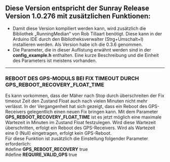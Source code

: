 ## Diese Version entspricht der Sunray Release Version 1.0.276 mit zusätzlichen Funktionen:
- Damit diese Version kompiliert werden kann, wird zusätzlich die Bibliothek „RunningMedian“ von Rob Tillaart benötigt. Diese kann in der Arduino IDE durch den Bibliotheksverwalter (Strg+Umschalt+I) installieren werden. Als Version habe ich die 0.3.6 genommen.
- Die Parameter, die in dieser Auflistung erwähnt werden sind in der **config_example.h** enthalten. Eine kurze Beschreibung und die Einheit des Parameters ist meistens vorhanden.

---
### REBOOT DES GPS-MODULS BEI FIX TIMEOUT DURCH **GPS_REBOOT_RECOVERY_FLOAT_TIME**
Es kann vorkommen, dass der Mäher nach Stop durch überschreiten der Fix timeout Zeit den Zustand Float auch nach vielen Minuten nicht mehr verlässt. In der Vergangenheit hat sich gezeigt, dass ein Reboot des GPS-Receivers gelegentlich einen neuen Fix bringen kann. Mit dem Parameter **GPS_REBOOT_RECOVERY_FLOAT_TIME** ist es jetzt möglich eine maximale Wartezeit in Minuten im Zustand Float festzulegen. Wird diese Wartezeit überschritten, erfolgt ein Reboot des GPS-Receivers. Wird als Wartezeit eine 0 (Null) eingetragen, erfolgt kein GPS-Reboot.  
Für diese Funktion ist zusätzlich die Einstellung folgender Parameter erforderlich:  
#define **GPS_REBOOT_RECOVERY**  true  
#define **REQUIRE_VALID_GPS**  true  
